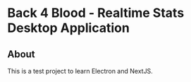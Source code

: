 # Back 4 Blood - Realtime Stats Desktop Application

## About

This is a test project to learn Electron and NextJS.
